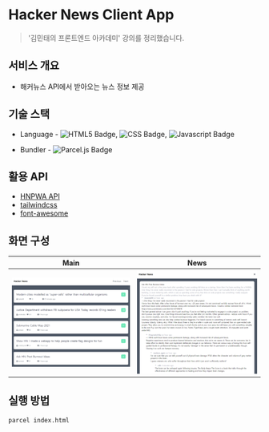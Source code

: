 # Hacker News Client App

> '김민태의 프론트엔드 아카데미' 강의를 정리했습니다.



## 서비스 개요

- 해커뉴스 API에서 받아오는 뉴스 정보 제공



## 기술 스택

- Language - ![HTML5 Badge](https://img.shields.io/badge/HTML5-e34f26?style=flat-square&logo=HTML5&logoColor=white), ![CSS Badge](https://img.shields.io/badge/CSS3-1572B6?style=flat-square&logo=CSS3&logoColor=white), ![Javascript Badge](https://img.shields.io/badge/Javascript-f7df1e?style=flat-square&logo=JavaScript&logoColor=black)

- Bundler - ![Parcel.js Badge](https://img.shields.io/badge/Parcel.js-e34f26?style=flat-square&logo=Parcel.js&color=black)



## 활용 API

- [HNPWA API](https://github.com/tastejs/hacker-news-pwas/blob/master/docs/api.md)
- [tailwindcss](https://tailwindcss.com/)
- [font-awesome](https://fontawesome.com/)



## 화면 구성

|                             Main                             |                             News                             |
| :----------------------------------------------------------: | :----------------------------------------------------------: |
| ![image-20210606165434250](./README.assets/image-20210606165434250.png) | ![image-20210606165942096](./README.assets/image-20210606165942096.png) |



## 실행 방법

```bash
parcel index.html
```

